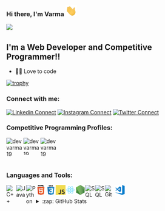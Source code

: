 ### Hi there, I'm Varma <img src="https://raw.githubusercontent.com/ABSphreak/ABSphreak/master/gifs/Hi.gif" width="30px">

![](https://komarev.com/ghpvc/?username=DevVarma19&color=blue)

## I'm a Web Developer and Competitive Programmer!!

- 🐱‍💻 Love to code

[![trophy](https://github-profile-trophy.vercel.app/?username=DevVarma19&theme=onedark)](https://github.com/ryo-ma/github-profile-trophy)

### Connect with me:

[![Linkedin Connect](https://img.shields.io/badge/LinkedIn-0077B5?style=for-the-badge&logo=linkedin&logoColor=white)](https://www.linkedin.com/in/dev-varma-mvss/)
[![Instagram Connect](https://img.shields.io/badge/Instagram-E4405F?style=for-the-badge&logo=instagram&logoColor=white)](https://www.instagram.com/varma__m_19/)
[![Twitter Connect](https://img.shields.io/badge/Twitter-1DA1F2?style=for-the-badge&logo=twitter&logoColor=white)](https://twitter.com/VarmaMandapati3)

### Competitive Programming Profiles:
[<img align="left" alt="devvarma19" width="45px" target="_blank" src="https://www.codechef.com/sites/default/files/uploads/pictures/811b20a47eac52b10c90ab82e0628e21.png" />](https://www.codechef.com/users/varmamandapati)
&nbsp;&nbsp;&nbsp;&nbsp;&nbsp;[<img align="left" alt="devvarma19" height="45px" width="45px" src="https://phantomhieve.github.io/profile/img/codeforces.png" />](https://codeforces.com/profile/DevVarma19)&nbsp;&nbsp;&nbsp;&nbsp;&nbsp;
[<img align="left" alt="devvarma19" width="45px" src="https://upload.wikimedia.org/wikipedia/commons/4/40/HackerRank_Icon-1000px.png" />](https://www.hackerrank.com/DevVarma19
)

<br/>
<br/>

### Languages and Tools:

<img align="left" alt="C++" width="26px" src="https://upload.wikimedia.org/wikipedia/commons/1/18/ISO_C%2B%2B_Logo.svg" />
<img align="left" alt="Java" width="26px" src="https://qph.fs.quoracdn.net/main-qimg-48b7a3d8958565e7aa3ad4dbf2312770.webp" />
<img align="left" alt="Python" width="26px" src="https://upload.wikimedia.org/wikipedia/commons/thumb/c/c3/Python-logo-notext.svg/768px-Python-logo-notext.svg.png" />
<img align="left" alt="HTML5" width="26px" src="https://raw.githubusercontent.com/github/explore/80688e429a7d4ef2fca1e82350fe8e3517d3494d/topics/html/html.png" />
<img align="left" alt="CSS3" width="26px" src="https://raw.githubusercontent.com/github/explore/80688e429a7d4ef2fca1e82350fe8e3517d3494d/topics/css/css.png" />
<img align="left" alt="JavaScript" width="26px" src="https://raw.githubusercontent.com/github/explore/80688e429a7d4ef2fca1e82350fe8e3517d3494d/topics/javascript/javascript.png" />
<img align="left" alt="React" width="26px" src="https://raw.githubusercontent.com/github/explore/80688e429a7d4ef2fca1e82350fe8e3517d3494d/topics/react/react.png" />
<img align="left" alt="Node.js" width="26px" src="https://raw.githubusercontent.com/github/explore/80688e429a7d4ef2fca1e82350fe8e3517d3494d/topics/nodejs/nodejs.png" />
<img align="left" alt="SQL" width="26px" src="https://github.com/MarikIshtar007/MarikIshtar007/blob/master/images/php.svg" />
<img align="left" alt="SQL" width="26px" src="https://github.com/MarikIshtar007/MarikIshtar007/blob/master/images/sql.svg" />
<img align="left" alt="Git" width="26px" src="https://github.com/MarikIshtar007/MarikIshtar007/blob/master/images/git.svg" />
<img align="left" alt="Visual Studio Code" width="26px" src="https://raw.githubusercontent.com/github/explore/80688e429a7d4ef2fca1e82350fe8e3517d3494d/topics/visual-studio-code/visual-studio-code.png" />

<br/>
<br/>

<details>
  <summary>:zap: GitHub Stats</summary>

  <img align="left" alt="Varma GitHub Stats" src="https://github-readme-stats.vercel.app/api?username=DevVarma19&show_icons=true&theme=radical" />
  
  <br/>
  <br/>
  
  [![Top Langs](https://github-readme-stats.vercel.app/api/top-langs/?username=DevVarma19&layout=compact)](https://github.com/anuraghazra/github-readme-stats)

</details>
